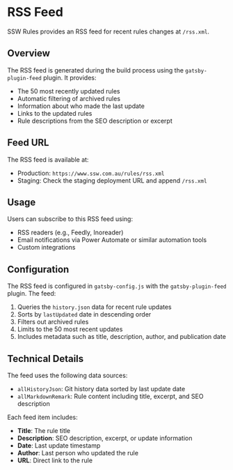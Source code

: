 # RSS Feed

SSW Rules provides an RSS feed for recent rules changes at `/rss.xml`.

## Overview

The RSS feed is generated during the build process using the `gatsby-plugin-feed` plugin. It provides:

- The 50 most recently updated rules
- Automatic filtering of archived rules
- Information about who made the last update
- Links to the updated rules
- Rule descriptions from the SEO description or excerpt

## Feed URL

The RSS feed is available at:
- Production: `https://www.ssw.com.au/rules/rss.xml`
- Staging: Check the staging deployment URL and append `/rss.xml`

## Usage

Users can subscribe to this RSS feed using:
- RSS readers (e.g., Feedly, Inoreader)
- Email notifications via Power Automate or similar automation tools
- Custom integrations

## Configuration

The RSS feed is configured in `gatsby-config.js` with the `gatsby-plugin-feed` plugin. The feed:

1. Queries the `history.json` data for recent rule updates
2. Sorts by `lastUpdated` date in descending order
3. Filters out archived rules
4. Limits to the 50 most recent updates
5. Includes metadata such as title, description, author, and publication date

## Technical Details

The feed uses the following data sources:
- `allHistoryJson`: Git history data sorted by last update date
- `allMarkdownRemark`: Rule content including title, excerpt, and SEO description

Each feed item includes:
- **Title**: The rule title
- **Description**: SEO description, excerpt, or update information
- **Date**: Last update timestamp
- **Author**: Last person who updated the rule
- **URL**: Direct link to the rule
